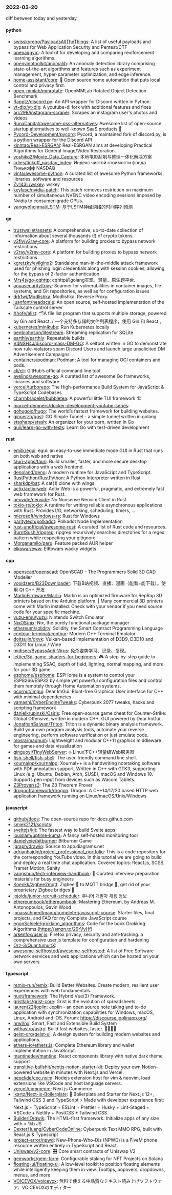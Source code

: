 ### 2022-02-20
diff between today and yesterday

#### python
* [swisskyrepo/PayloadsAllTheThings](https://github.com/swisskyrepo/PayloadsAllTheThings): A list of useful payloads and bypass for Web Application Security and Pentest/CTF
* [openai/gym](https://github.com/openai/gym): A toolkit for developing and comparing reinforcement learning algorithms.
* [openvinotoolkit/anomalib](https://github.com/openvinotoolkit/anomalib): An anomaly detection library comprising state-of-the-art algorithms and features such as experiment management, hyper-parameter optimization, and edge inference.
* [home-assistant/core](https://github.com/home-assistant/core): 🏡 Open source home automation that puts local control and privacy first.
* [open-mmlab/mmrotate](https://github.com/open-mmlab/mmrotate): OpenMMLab Rotated Object Detection Benchmark
* [Rapptz/discord.py](https://github.com/Rapptz/discord.py): An API wrapper for Discord written in Python.
* [yt-dlp/yt-dlp](https://github.com/yt-dlp/yt-dlp): A youtube-dl fork with additional features and fixes
* [arc298/instagram-scraper](https://github.com/arc298/instagram-scraper): Scrapes an instagram user's photos and videos
* [RunaCapital/awesome-oss-alternatives](https://github.com/RunaCapital/awesome-oss-alternatives): Awesome list of open-source startup alternatives to well-known SaaS products 🚀
* [Pycord-Development/pycord](https://github.com/Pycord-Development/pycord): Pycord, a maintained fork of discord.py, is a python wrapper for the Discord API
* [xinntao/Real-ESRGAN](https://github.com/xinntao/Real-ESRGAN): Real-ESRGAN aims at developing Practical Algorithms for General Image/Video Restoration.
* [yoshiko2/Movie_Data_Capture](https://github.com/yoshiko2/Movie_Data_Capture): 本地电影刮削与整理一体化解决方案
* [cdies/tinkoff_nasdaq_index](https://github.com/cdies/tinkoff_nasdaq_index): Индекс чистой стоимости фонда Тинькофф NASDAQ
* [vinta/awesome-python](https://github.com/vinta/awesome-python): A curated list of awesome Python frameworks, libraries, software and resources
* [Zy143L/wskey](https://github.com/Zy143L/wskey): wskey
* [keylase/nvidia-patch](https://github.com/keylase/nvidia-patch): This patch removes restriction on maximum number of simultaneous NVENC video encoding sessions imposed by Nvidia to consumer-grade GPUs.
* [yangwohenmai/LSTM](https://github.com/yangwohenmai/LSTM): 基于LSTM神经网络的时间序列预测

#### go
* [trustwallet/assets](https://github.com/trustwallet/assets): A comprehensive, up-to-date collection of information about several thousands (!) of crypto tokens.
* [v2fly/v2ray-core](https://github.com/v2fly/v2ray-core): A platform for building proxies to bypass network restrictions.
* [v2ray/v2ray-core](https://github.com/v2ray/v2ray-core): A platform for building proxies to bypass network restrictions.
* [kgretzky/evilginx2](https://github.com/kgretzky/evilginx2): Standalone man-in-the-middle attack framework used for phishing login credentials along with session cookies, allowing for the bypass of 2-factor authentication
* [Mrs4s/go-cqhttp](https://github.com/Mrs4s/go-cqhttp): cqhttp的golang实现，轻量、原生跨平台.
* [aquasecurity/trivy](https://github.com/aquasecurity/trivy): Scanner for vulnerabilities in container images, file systems, and Git repositories, as well as for configuration issues
* [drk1wi/Modlishka](https://github.com/drk1wi/Modlishka): Modlishka. Reverse Proxy.
* [juanfont/headscale](https://github.com/juanfont/headscale): An open source, self-hosted implementation of the Tailscale control server
* [Xhofe/alist](https://github.com/Xhofe/alist): 🗂️A file list program that supports multiple storage, powered by Gin and React. / 一个支持多存储的文件列表程序，使用 Gin 和 React 。
* [kubernetes/minikube](https://github.com/kubernetes/minikube): Run Kubernetes locally
* [benbjohnson/litestream](https://github.com/benbjohnson/litestream): Streaming replication for SQLite.
* [earthly/earthly](https://github.com/earthly/earthly): Repeatable builds
* [V4NSH4J/discord-mass-DM-GO](https://github.com/V4NSH4J/discord-mass-DM-GO): A selfbot written in GO to demonstrate how rule-violators spam Discord Users and launch large unsolicited DM Advertisement Campaigns
* [containers/podman](https://github.com/containers/podman): Podman: A tool for managing OCI containers and pods.
* [cli/cli](https://github.com/cli/cli): GitHub’s official command line tool
* [avelino/awesome-go](https://github.com/avelino/awesome-go): A curated list of awesome Go frameworks, libraries and software
* [vercel/turborepo](https://github.com/vercel/turborepo): The High-performance Build System for JavaScript & TypeScript Codebases
* [charmbracelet/bubbletea](https://github.com/charmbracelet/bubbletea): A powerful little TUI framework 🏗
* [marcel-dempers/docker-development-youtube-series](https://github.com/marcel-dempers/docker-development-youtube-series): 
* [gohugoio/hugo](https://github.com/gohugoio/hugo): The world’s fastest framework for building websites.
* [ginuerzh/gost](https://github.com/ginuerzh/gost): GO Simple Tunnel - a simple tunnel written in golang
* [stashapp/stash](https://github.com/stashapp/stash): An organizer for your porn, written in Go
* [quii/learn-go-with-tests](https://github.com/quii/learn-go-with-tests): Learn Go with test-driven development

#### rust
* [emilk/egui](https://github.com/emilk/egui): egui: an easy-to-use immediate mode GUI in Rust that runs on both web and native
* [tauri-apps/tauri](https://github.com/tauri-apps/tauri): Build smaller, faster, and more secure desktop applications with a web frontend.
* [denoland/deno](https://github.com/denoland/deno): A modern runtime for JavaScript and TypeScript.
* [RustPython/RustPython](https://github.com/RustPython/RustPython): A Python Interpreter written in Rust
* [sharkdp/bat](https://github.com/sharkdp/bat): A cat(1) clone with wings.
* [actix/actix-web](https://github.com/actix/actix-web): Actix Web is a powerful, pragmatic, and extremely fast web framework for Rust.
* [neovide/neovide](https://github.com/neovide/neovide): No Nonsense Neovim Client in Rust
* [tokio-rs/tokio](https://github.com/tokio-rs/tokio): A runtime for writing reliable asynchronous applications with Rust. Provides I/O, networking, scheduling, timers, ...
* [microsoft/windows-rs](https://github.com/microsoft/windows-rs): Rust for Windows
* [paritytech/polkadot](https://github.com/paritytech/polkadot): Polkadot Node Implementation
* [rust-unofficial/awesome-rust](https://github.com/rust-unofficial/awesome-rust): A curated list of Rust code and resources.
* [BurntSushi/ripgrep](https://github.com/BurntSushi/ripgrep): ripgrep recursively searches directories for a regex pattern while respecting your gitignore
* [Morganamilo/paru](https://github.com/Morganamilo/paru): Feature packed AUR helper
* [elkowar/eww](https://github.com/elkowar/eww): ElKowars wacky widgets

#### cpp
* [openscad/openscad](https://github.com/openscad/openscad): OpenSCAD - The Programmers Solid 3D CAD Modeller
* [vooidzero/B23Downloader](https://github.com/vooidzero/B23Downloader): 下载B站视频、直播、漫画（能看=能下载）。使用 Qt C++ 开发
* [MarlinFirmware/Marlin](https://github.com/MarlinFirmware/Marlin): Marlin is an optimized firmware for RepRap 3D printers based on the Arduino platform. | Many commercial 3D printers come with Marlin installed. Check with your vendor if you need source code for your specific machine.
* [yuzu-emu/yuzu](https://github.com/yuzu-emu/yuzu): Nintendo Switch Emulator
* [NixOS/nix](https://github.com/NixOS/nix): Nix, the purely functional package manager
* [ethereum/solidity](https://github.com/ethereum/solidity): Solidity, the Smart Contract Programming Language
* [contour-terminal/contour](https://github.com/contour-terminal/contour): Modern C++ Terminal Emulator
* [doitsujin/dxvk](https://github.com/doitsujin/dxvk): Vulkan-based implementation of D3D9, D3D10 and D3D11 for Linux / Wine
* [midisec/BypassAnti-Virus](https://github.com/midisec/BypassAnti-Virus): 免杀姿势学习、记录、复现。
* [lettier/3d-game-shaders-for-beginners](https://github.com/lettier/3d-game-shaders-for-beginners): 🎮 A step-by-step guide to implementing SSAO, depth of field, lighting, normal mapping, and more for your 3D game.
* [esphome/esphome](https://github.com/esphome/esphome): ESPHome is a system to control your ESP8266/ESP32 by simple yet powerful configuration files and control them remotely through Home Automation systems.
* [ocornut/imgui](https://github.com/ocornut/imgui): Dear ImGui: Bloat-free Graphical User interface for C++ with minimal dependencies
* [yamashi/CyberEngineTweaks](https://github.com/yamashi/CyberEngineTweaks): Cyberpunk 2077 tweaks, hacks and scripting framework
* [danielkrupinski/Osiris](https://github.com/danielkrupinski/Osiris): Free open-source game cheat for Counter-Strike: Global Offensive, written in modern C++. GUI powered by Dear ImGui.
* [JonathanSalwan/Triton](https://github.com/JonathanSalwan/Triton): Triton is a dynamic binary analysis framework. Build your own program analysis tools, automate your reverse engineering, perform software verification or just emulate code.
* [mosra/magnum](https://github.com/mosra/magnum): Lightweight and modular C++11 graphics middleware for games and data visualization
* [qinguoyi/TinyWebServer](https://github.com/qinguoyi/TinyWebServer): 🔥 Linux下C++轻量级Web服务器
* [fish-shell/fish-shell](https://github.com/fish-shell/fish-shell): The user-friendly command line shell.
* [xournalpp/xournalpp](https://github.com/xournalpp/xournalpp): Xournal++ is a handwriting notetaking software with PDF annotation support. Written in C++ with GTK3, supporting Linux (e.g. Ubuntu, Debian, Arch, SUSE), macOS and Windows 10. Supports pen input from devices such as Wacom Tablets.
* [Z3Prover/z3](https://github.com/Z3Prover/z3): The Z3 Theorem Prover
* [drogonframework/drogon](https://github.com/drogonframework/drogon): Drogon: A C++14/17/20 based HTTP web application framework running on Linux/macOS/Unix/Windows

#### javascript
* [github/docs](https://github.com/github/docs): The open-source repo for docs.github.com
* [smiek2121/scripts](https://github.com/smiek2121/scripts): 
* [sveltejs/kit](https://github.com/sveltejs/kit): The fastest way to build Svelte apps
* [louislam/uptime-kuma](https://github.com/louislam/uptime-kuma): A fancy self-hosted monitoring tool
* [danielyxie/bitburner](https://github.com/danielyxie/bitburner): Bitburner Game
* [jgraph/drawio](https://github.com/jgraph/drawio): Source to app.diagrams.net
* [adrianhajdin/project_professional_portfolio](https://github.com/adrianhajdin/project_professional_portfolio): This is a code repository for the corresponding YouTube video. In this tutorial we are going to build and deploy a real time chat application. Covered topics: React.js, SCSS, Framer Motion, Sanity
* [yangshun/tech-interview-handbook](https://github.com/yangshun/tech-interview-handbook): 💯 Curated interview preparation materials for busy engineers
* [Koenkk/zigbee2mqtt](https://github.com/Koenkk/zigbee2mqtt): Zigbee 🐝 to MQTT bridge 🌉, get rid of your proprietary Zigbee bridges 🔨
* [jojoldu/junior-recruit-scheduler](https://github.com/jojoldu/junior-recruit-scheduler): 주니어 개발자 채용 정보
* [ethereumbook/ethereumbook](https://github.com/ethereumbook/ethereumbook): Mastering Ethereum, by Andreas M. Antonopoulos, Gavin Wood
* [jonasschmedtmann/complete-javascript-course](https://github.com/jonasschmedtmann/complete-javascript-course): Starter files, final projects, and FAQ for my Complete JavaScript course
* [egonSchiele/grokking_algorithms](https://github.com/egonSchiele/grokking_algorithms): Code for the book Grokking Algorithms (https://amzn.to/29rVyHf)
* [arkenfox/user.js](https://github.com/arkenfox/user.js): Firefox privacy, security and anti-tracking: a comprehensive user.js template for configuration and hardening
* [Orz-3/QuantumultX](https://github.com/Orz-3/QuantumultX): 
* [awesome-selfhosted/awesome-selfhosted](https://github.com/awesome-selfhosted/awesome-selfhosted): A list of Free Software network services and web applications which can be hosted on your own servers

#### typescript
* [remix-run/remix](https://github.com/remix-run/remix): Build Better Websites. Create modern, resilient user experiences with web fundamentals.
* [nuxt/framework](https://github.com/nuxt/framework): The Hybrid Vue(3) Framework.
* [gristlabs/grist-core](https://github.com/gristlabs/grist-core): Grist is the evolution of spreadsheets.
* [laurent22/joplin](https://github.com/laurent22/joplin): Joplin - an open source note taking and to-do application with synchronization capabilities for Windows, macOS, Linux, Android and iOS. Forum: https://discourse.joplinapp.org/
* [nrwl/nx](https://github.com/nrwl/nx): Smart, Fast and Extensible Build System
* [withastro/astro](https://github.com/withastro/astro): Build fast websites, faster. 🚀🧑‍🚀✨
* [geist-org/geist-ui](https://github.com/geist-org/geist-ui): A design system for building modern websites and applications.
* [ethers-io/ethers.js](https://github.com/ethers-io/ethers.js): Complete Ethereum library and wallet implementation in JavaScript.
* [mantinedev/mantine](https://github.com/mantinedev/mantine): React components library with native dark theme support
* [transitive-bullshit/nextjs-notion-starter-kit](https://github.com/transitive-bullshit/nextjs-notion-starter-kit): Deploy your own Notion-powered website in minutes with Next.js and Vercel.
* [neoclide/coc.nvim](https://github.com/neoclide/coc.nvim): Nodejs extension host for vim & neovim, load extensions like VSCode and host language servers.
* [vercel/commerce](https://github.com/vercel/commerce): Next.js Commerce
* [ixartz/Next-js-Boilerplate](https://github.com/ixartz/Next-js-Boilerplate): 🚀 Boilerplate and Starter for Next.js 12+, Tailwind CSS 3 and TypeScript ⚡️ Made with developer experience first: Next.js + TypeScript + ESLint + Prettier + Husky + Lint-Staged + VSCode + Netlify + PostCSS + Tailwind CSS
* [BuilderIO/qwik](https://github.com/BuilderIO/qwik): The HTML-first framework. Initialize apps of any size with < 1kb JS
* [DexterHuang/CyberCodeOnline](https://github.com/DexterHuang/CyberCodeOnline): Cyberpunk Text MMO RPG, built with React.js & Typescript
* [project-error/npwd](https://github.com/project-error/npwd): New-Phone-Who-Dis (NPWD) is a FiveM phone resource written entirely in TypeScript and React.
* [Uniswap/v2-core](https://github.com/Uniswap/v2-core): 🎛 Core smart contracts of Uniswap V2
* [gemworks/gem-farm](https://github.com/gemworks/gem-farm): Configurable staking for NFT Projects on Solana
* [floating-ui/floating-ui](https://github.com/floating-ui/floating-ui): A low-level toolkit to position floating elements while intelligently keeping them in view. Tooltips, popovers, dropdowns, menus, and more
* [VOICEVOX/voicevox](https://github.com/VOICEVOX/voicevox): 無料で使える中品質なテキスト読み上げソフトウェア、VOICEVOXのエディター
